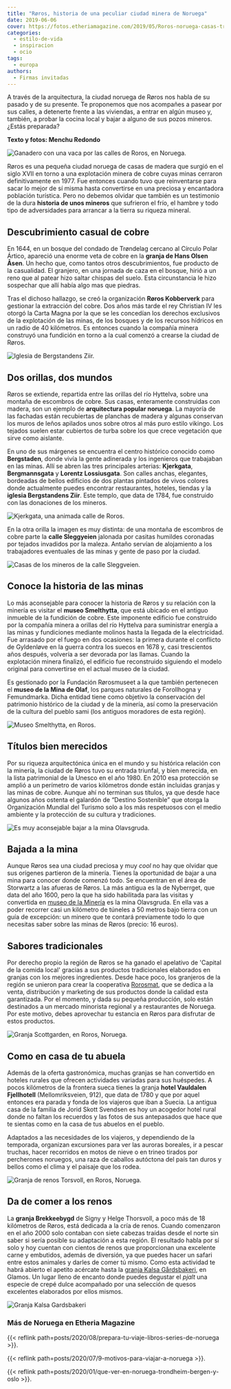 ```yaml
---
title: "Røros, historia de una peculiar ciudad minera de Noruega"
date: 2019-06-06
cover: https://fotos.etheriamagazine.com/2019/05/Roros-noruega-casas-trabajadores-calle-sleggveien.jpg
categories: 
  - estilo-de-vida
  - inspiracion
  - ocio
tags: 
  - europa
authors: 
  - Firmas invitadas
---
```


A través de la arquitectura, la ciudad noruega de Røros nos habla de su pasado y de su presente. Te proponemos que nos acompañes a pasear por sus calles, a detenerte frente a las viviendas, a entrar en algún museo y, también, a probar la cocina local y bajar a alguno de sus pozos mineros. ¿Estás preparada?

**Texto y fotos: Menchu Redondo** 

![Ganadero con una vaca por las calles de Roros, en Noruega.](https://fotos.etheriamagazine.com/2019/05/Roros-noruega.jpg "En Røros la vida transcurre tranquila.")

Røros es una pequeña ciudad noruega de casas de madera que surgió en el siglo XVII en 
torno a una explotación minera de cobre cuyas minas cerraron definitivamente en 1977. 
Fue entonces cuando tuvo que reinventarse para sacar lo mejor de sí misma hasta 
convertirse en una preciosa y encantadora población turística. Pero no debemos olvidar 
que también es un testimonio de la dura **historia de unos mineros** que sufrieron el 
frío, el hambre y todo tipo de adversidades para arrancar a la tierra su riqueza 
mineral. 

## Descubrimiento casual de cobre

En 1644, en un bosque del condado de Trøndelag cercano al Círculo Polar Ártico, apareció 
una enorme veta de cobre en la **granja de Hans Olsen Åsen**. Un hecho que, como tantos 
otros descubrimientos, fue producto de la casualidad. El granjero, en una jornada de 
caza en el bosque, hirió a un reno que al patear hizo saltar chispas del suelo. Esta 
circunstancia le hizo sospechar que allí había algo mas que piedras. 

Tras el dichoso hallazgo, se creó la organización **Røros Kobberverk** para gestionar la 
extracción del cobre. Dos años más tarde el rey Christian IV les otorgó la Carta Magna 
por la que se les concedían los derechos exclusivos de la explotación de las minas, de 
los bosques y de los recursos hídricos en un radio de 40 kilómetros. Es entonces cuando 
la compañía minera construyó una fundición en torno a la cual comenzó a crearse la 
ciudad de Røros. 

![Iglesia de Bergstandens Ziir.](https://fotos.etheriamagazine.com/2019/05/Roros-noruega-escombrera-minas-de-cobre-iglesia.jpg "Iglesia de Bergstandens Ziir.")

## Dos orillas, dos mundos

Røros se extiende, repartida entre las orillas del río Hyttelva, sobre una montaña de 
escombros de cobre. Sus casas, enteramente construidas con madera, son un ejemplo de 
**arquitectura popular noruega**. La mayoría de las fachadas están recubiertas de 
planchas de madera y algunas conservan los muros de leños apilados unos sobre otros al 
más puro estilo vikingo. Los tejados suelen estar cubiertos de turba sobre los que crece 
vegetación que sirve como aislante. 

En uno de sus márgenes se encuentra el centro histórico conocido como **Bergstaden**, 
donde vivía la gente adinerada y los ingenieros que trabajaban en las minas. Allí se 
abren las tres principales arterias: **Kjerkgata**, **Bergmannsgata** y **Lorentz 
Lossiusgata**. Son calles anchas, elegantes, bordeadas de bellos edificios de dos 
plantas pintados de vivos colores donde actualmente puedes encontrar restaurantes, 
hoteles, tiendas y la **iglesia Bergstandens Ziir**. Este templo, que data de 1784, fue 
construido con las donaciones de los mineros. 

![Kjerkgata, una animada calle de Roros.](https://fotos.etheriamagazine.com/2019/05/Roros-noruega-calle-kjerkgata.jpg "Calle Kjerkgata.")

En la otra orilla la imagen es muy distinta: de una montaña de escombros de cobre parte 
la **calle Sleggyeien** jalonada por casitas humildes coronadas por tejados invadidos 
por la maleza. Antaño servían de alojamiento a los trabajadores eventuales de las minas 
y gente de paso por la ciudad. 

![Casas de los mineros de la calle Sleggveien.](https://fotos.etheriamagazine.com/2019/05/Roros-noruega-casas-trabajadores-calle-sleggveien.jpg "Casas de los mineros de la calle Sleggveien.")

## Conoce la historia de las minas

Lo más aconsejable para conocer la historia de Røros y su relación con la minería es 
visitar el **museo Smelthytta**, que está ubicado en el antiguo inmueble de la fundición 
de cobre. Este imponente edificio fue construido por la compañía minera a orillas del 
río Hyttelva para suministrar energía a las minas y fundiciones mediante molinos hasta 
la llegada de la electricidad. Fue arrasado por el fuego en dos ocasiones: la primera 
durante el conflicto de Gyldenløve en la guerra contra los suecos en 1678 y, casi 
trescientos años después, volvería a ser devorada por las llamas. Cuando la explotación 
minera finalizó, el edificio fue reconstruido siguiendo el modelo original para 
convertirse en el actual museo de la ciudad. 

Es gestionado por la Fundación Rørosmuseet a la que también pertenecen el **museo de la 
Mina de Olaf**, los parques naturales de Forollhogna y Femundmarka. Dicha entidad tiene 
como objetivo la conservación del patrimonio histórico de la ciudad y de la minería, así 
como la preservación de la cultura del pueblo sami (los antiguos moradores de esta 
región). 

![Museo Smelthytta, en Roros.](https://fotos.etheriamagazine.com/2019/05/roros-noruega-museo-smelthytta.jpg "Museo Smelthytta.")

## Títulos bien merecidos

Por su riqueza arquitectónica única en el mundo y su histórica relación con la minería, 
la ciudad de Røros tuvo su entrada triunfal, y bien merecida, en la lista patrimonial de 
la Unesco en el año 1980. En 2010 esa protección se amplió a un perímetro de varios 
kilómetros donde están incluidas granjas y las minas de cobre. Aunque ahí no terminan 
sus títulos, ya que desde hace algunos años ostenta el galardón de “Destino Sostenible” 
que otorga la Organización Mundial del Turismo solo a los más respetuosos con el medio 
ambiente y la protección de su cultura y tradiciones. 

![Es muy aconsejable bajar a la mina Olavsgruda.](https://fotos.etheriamagazine.com/2019/05/roros-noruega-minas-de-olav.jpg "Es muy aconsejable bajar a la mina Olavsgruda.")

## Bajada a la mina

Aunque Røros sea una ciudad preciosa y muy _cool_ no hay que olvidar que sus orígenes 
partieron de la minería. Tienes la oportunidad de bajar a una mina para conocer donde 
comenzó todo. Se encuentran en el área de Storwartz a las afueras de Røros. La más 
antigua es la de Nyberrget, que data del año 1600, pero la que ha sido habilitada para 
las visitas y convertida en [museo de la Minería](http://www.rorosmuseet.no) es la mina 
Olavsgruda. En ella vas a poder recorrer casi un kilómetro de túneles a 50 metros bajo 
tierra con un guía de excepción: un minero que te contará previamente todo lo que 
necesitas saber sobre las minas de Røros (precio: 16 euros). 

## Sabores tradicionales

Por derecho propio la región de Røros se ha ganado el apelativo de 'Capital de la comida 
local' gracias a sus productos tradicionales elaborados en granjas con los mejores 
ingredientes. Desde hace poco, los granjeros de la región se unieron para crear la 
cooperativa [Rorosmat](http://www.rorosmat.no), que se dedica a la venta, distribución y 
marketing de sus productos donde la calidad esta garantizada. Por el momento, y dada su 
pequeña producción, solo están destinados a un mercado minorista regional y a 
restaurantes de Noruega. Por este motivo, debes aprovechar tu estancia en Røros para 
disfrutar de estos productos. 

![Granja Scottgarden, en Roros, Noruega.](https://fotos.etheriamagazine.com/2019/05/roros-granja-scottgarden-vauldalen-fjellhotell-jorid-skott-svendsen.jpg "Granja Scottgarden.")

## Como en casa de tu abuela

Además de la oferta gastronómica, muchas granjas se han convertido en hoteles rurales 
que ofrecen actividades variadas para sus huéspedes. A pocos kilómetros de la frontera 
sueca tienes la granja **hotel Vauldalen Fjellhotell** (Mellomriksveien, 912), que data 
de 1780 y que por aquel entonces era parada y fonda de los viajeros que iban a Suecia. 
La antigua casa de la familia de Jorid Skott Svendsen es hoy un acogedor hotel rural 
donde no faltan los recuerdos y las fotos de sus antepasados que hace que te sientas 
como en la casa de tus abuelos en el pueblo. 

Adaptados a las necesidades de los viajeros, y dependiendo de la temporada, organizan 
excursiones para ver las auroras boreales, ir a pescar truchas, hacer recorridos en 
motos de nieve o en trineo tirados por percherones noruegos, una raza de caballos 
autóctona del país tan duros y bellos como el clima y el paisaje que los rodea. 

![Granja de renos Torsvoll, en Roros, Noruega.](https://fotos.etheriamagazine.com/2019/05/Roros-noruega-granja-renos-torsvoll.jpg "Granja de renos Torsvoll.")

## Da de comer a los renos

La **granja Brekkeebygd** de Signy y Helge Thorsvoll, a poco más de 18 kilómetros de 
Røros, está dedicada a la cría de renos. Cuando comenzaron en el año 2000 solo contaban 
con siete cabezas traídas desde el norte sin saber si sería posible su adaptación a esta 
región. El resultado habla por sí solo y hoy cuentan con cientos de renos que 
proporcionan una excelente carne y embutidos, además de diversión, ya que puedes hacer 
un safari entre estos animales y darles de comer tú mismo. Como esta actividad te habrá 
abierto el apetito acércate hasta la [granja Kalsa Gårdsbakeri](http://www.kalsa.no), en 
Glamos. Un lugar lleno de encanto donde puedes degustar el _pjalt_ una especie de crepé 
dulce acompañado por una selección de quesos excelentes elaborados por ellos mismos. 

![Granja Kalsa Gardsbakeri](https://fotos.etheriamagazine.com/2019/05/roros-noruega-granja-kalsa-gardsbakeri.jpg "Granja Kalsa Gardsbakeri.")

### Más de Noruega en Etheria Magazine

{{< reflink path=posts/2020/08/prepara-tu-viaje-libros-series-de-noruega >}}. 

{{< reflink path=posts/2020/07/9-motivos-para-viajar-a-noruega >}}. 

{{< reflink path=posts/2020/01/que-ver-en-noruega-trondheim-bergen-y-oslo >}}.

